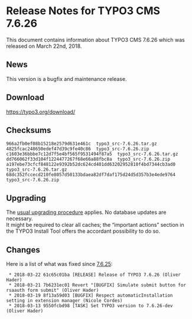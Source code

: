 Release Notes for TYPO3 CMS 7.6.26
==================================

This document contains information about TYPO3 CMS 7.6.26 which was
released on March 22nd, 2018.

News
----

This version is a bugfix and maintenance release.

Download
--------

<https://typo3.org/download/>

Checksums
----------------

    966a2fb0ef08b15218e2579d631e461c  typo3_src-7.6.26.tar.gz
    4825fcac248650edef47d39c9fe40c86  typo3_src-7.6.26.zip
    c1603e36bbbe7c12d7f5e4bf565f9531494f87a5  typo3_src-7.6.26.tar.gz
    dd766062f33d104f1224477267f68e66a88fbc8a  typo3_src-7.6.26.zip
    a197ebe73cfcf848122e9392b52dc624cd401dd63202952810f4bd7344cb3ad0  typo3_src-7.6.26.tar.gz
    68dc352fccecd210fe8057d50133bdaea82df7daf175d24d5d357b3e4ede9764  typo3_src-7.6.26.zip

Upgrading
---------

The [usual upgrading
procedure](https://docs.typo3.org/typo3cms/InstallationGuide/) applies.
No database updates are necessary.\
It might be required to clear all caches; the “important actions”
section in the TYPO3 Install Tool offers the accordant possibility to do
so.

Changes
-------

Here is a list of what was fixed since
[7.6.25](TYPO3_CMS_7.6.25):

```
 * 2018-03-22 61c65c01ba [RELEASE] Release of TYPO3 7.6.26 (Oliver Hader)
 * 2018-03-21 7b6231ec01 Revert "[BUGFIX] Simulate submit button for rsaauth form submit" (Oliver Hader)
 * 2018-03-19 8f13a59d03 [BUGFIX] Respect automaticInstallation setting in extension manager (Nicole Cordes)
 * 2018-03-13 9550fcbd98 [TASK] Set TYPO3 version to 7.6.26-dev (Oliver Hader)
```
